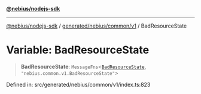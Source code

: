 [**@nebius/nodejs-sdk**](../../../../../README.md)

***

[@nebius/nodejs-sdk](../../../../../README.md) / [generated/nebius/common/v1](../README.md) / BadResourceState

# Variable: BadResourceState

> **BadResourceState**: `MessageFns`\<[`BadResourceState`](../interfaces/BadResourceState.md), `"nebius.common.v1.BadResourceState"`\>

Defined in: src/generated/nebius/common/v1/index.ts:823
